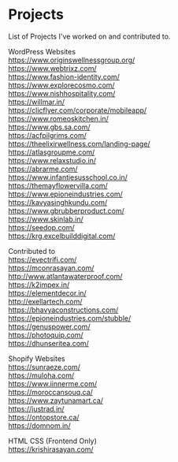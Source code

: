 # Projects
List of Projects I've worked on and contributed to.

WordPress Websites <br>
https://www.originswellnessgroup.org/ <br>
https://www.webtrixz.com/ <br>
https://www.fashion-identity.com/ <br>
https://www.explorecosmo.com/ <br>
https://www.nishhospitality.com/ <br>
https://willmar.in/ <br>
https://clicflyer.com/corporate/mobileapp/ <br>
https://www.romeoskitchen.in/ <br>
https://www.gbs.sa.com/ <br>
https://acfpilgrims.com/ <br>
https://theelixirwellness.com/landing-page/ <br>
https://atlasgroupme.com/ <br>
https://www.relaxstudio.in/  <br>
https://abrarme.com/ <br>
https://www.infantjesusschool.co.in/ <br>
https://themayflowervilla.com/ <br>
https://www.epioneindustries.com/ <br>
https://kavyasinghkundu.com/ <br>
https://www.gbrubberproduct.com/  <br>
https://www.skinlab.in/ <br>
https://seedop.com/ <br>
https://krg.excelbuilddigital.com/ <br>


Contributed to <br>
https://evectrifi.com/ <br>
https://mconrasayan.com/ <br>
http://www.atlantawaterproof.com/ <br>
https://k2impex.in/  <br>
https://elementdecor.in/  <br>
http://exellartech.com/ <br>
https://bhavyaconstructions.com/ <br>
https://epioneindustries.com/stubble/ <br>
https://genuspower.com/ <br>
https://photoquip.com/ <br>
https://dhunseritea.com/  <br>


Shopify Websites <br>
https://sunraeze.com/ <br>
https://muloha.com/ <br>
https://www.iinnerme.com/ <br>
https://moroccansouq.ca/ <br>
https://www.zaytunamart.ca/ <br>
https://justrad.in/ <br>
https://ontopstore.ca/ <br>
https://domnom.in/ <br>


HTML CSS (Frontend Only)<br>
https://krishirasayan.com/ <br>
<br>
<br>
